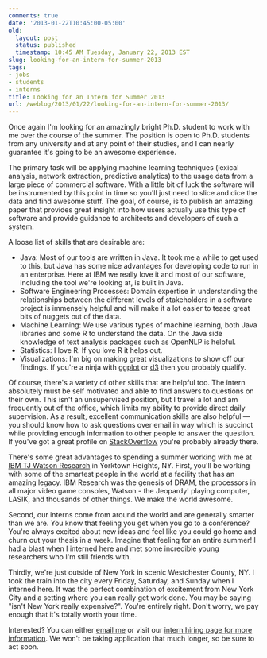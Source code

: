 ```yaml
---
comments: true
date: '2013-01-22T10:45:00-05:00'
old:
  layout: post
  status: published
  timestamp: 10:45 AM Tuesday, January 22, 2013 EST
slug: looking-for-an-intern-for-summer-2013
tags:
- jobs
- students
- interns
title: Looking for an Intern for Summer 2013
url: /weblog/2013/01/22/looking-for-an-intern-for-summer-2013/
---
```


Once again I'm looking for an amazingly bright Ph.D. student to work with me over the course of the summer. The position is open to Ph.D. students from any university and at any point of their studies, and I can nearly guarantee it's going to be an awesome experience.

The primary task will be applying machine learning techniques (lexical analysis, network extraction, predictive analytics) to the usage data from a large piece of commercial software. With a little bit of luck the software will be instrumented by this point in time so you'll just need to slice and dice the data and find awesome stuff. The goal, of course, is to publish an amazing paper that provides great insight into how users actually use this type of software and provide guidance to architects and developers of such a system.

A loose list of skills that are desirable are:

* Java: Most of our tools are written in Java. It took me a while to get used to this, but Java has some nice advantages for developing code to run in an enterprise. Here at IBM we really love it and most of our software, including the tool we're looking at, is built in Java.
* Software Engineering Processes: Domain expertise in understanding the relationships between the different levels of stakeholders in a software project is immensely helpful and will make it a lot easier to tease great bits of nuggets out of the data.
* Machine Learning: We use various types of machine learning, both Java libraries and some R to understand the data. On the Java side knowledge of text analysis packages such as OpenNLP is helpful.
* Statistics: I love R. If you love R it helps out.
* Visualizations: I'm big on making great visualizations to show off our findings. If you're a ninja with [ggplot][ggplot] or [d3][d3js] then you probably qualify.

Of course, there's a variety of other skills that are helpful too. The intern absolutely must be self motivated and able to find answers to questions on their own. This isn't an unsupervised position, but I travel a lot and am frequently out of the office, which limits my ability to provide direct daily supervision. As a result, excellent communication skills are also helpful &mdash; you should know how to ask questions over email in way which is succinct while providing enough information to other people to answer the question. If you've got a great profile on [StackOverflow][stackoverflow] you're probably already there.

There's some great advantages to spending a summer working with me at [IBM TJ Watson Research][watson] in Yorktown Heights, NY. First, you'll be working with some of the smartest people in the world at a facility that has an amazing legacy. IBM Research was the genesis of DRAM, the processors in all major video game consoles, Watson - the Jeopardy! playing computer, LASIK, and thousands of other things. We make the world awesome.

Second, our interns come from around the world and are generally smarter than we are. You know that feeling you get when you go to a conference? You're always excited about new ideas and feel like you could go home and churn out your thesis in a week. Imagine that feeling for an entire summer! I had a blast when I interned here and met some incredible young researchers who I'm still friends with.

Thirdly, we're just outside of New York in scenic Westchester County, NY. I took the train into the city every Friday, Saturday, and Sunday when I interned here. It was the perfect combination of excitement from New York City and a setting where you can really get work done. You may be saying "isn't New York really expensive?". You're entirely right. Don't worry, we pay enough that it's totally worth your time.

Interested? You can either [email me][emailme] or visit our [intern hiring page for more information][internpage]. We won't be taking application that much longer, so be sure to act soon.

[watson]: http://www.research.ibm.com/labs/watson/index.shtml
[ggplot]: http://ggplot2.org/
[d3js]: http://d3js.org/
[stackoverflow]: http://www.stackoverflow.com/
[emailme]: mailto:patrick@wagstrom.net
[internpage]: https://jobs3.netmedia1.com/cp/faces/job_summary?job_id=RES-0546073